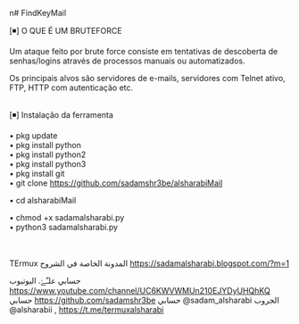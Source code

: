 n# FindKeyMail


[◾] O QUE É UM BRUTEFORCE<br>

Um ataque feito por brute force consiste em tentativas de descoberta de senhas/logins através de processos manuais ou automatizados. 

Os principais alvos são servidores de e-mails, servidores com Telnet ativo, FTP, HTTP com autenticação etc.<br><br>



[◾] Instalação da ferramenta<br>

• pkg update<br>
• pkg install python<br>
• pkg install python2<br>
• pkg install python3<br>
• pkg install git<br>
• git clone https://github.com/sadamshr3be/alsharabiMail


• cd alsharabiMail


• chmod +x sadamalsharabi.py<br>
• python3 sadamalsharabi.py<br><br><br>

 
TErmux
المدونة الخاصة في الشروح
https://sadamalsharabi.blogspot.com/?m=1

حسابي علـّۓ. اليوتيوب
https://www.youtube.com/channel/UC6KWVWMUn210EJYDyUHQhKQ
حسابي https://github.com/sadamshr3be
حسابي @sadam_alsharabi
الجروب @alsharabii ,
https://t.me/termuxalsharabi
